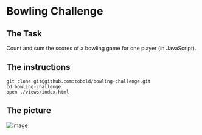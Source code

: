
Bowling Challenge
=================

## The Task

Count and sum the scores of a bowling game for one player (in JavaScript).

## The instructions

```
git clone git@github.com:tobold/bowling-challenge.git
cd bowling-challenge
open ./views/index.html
```

## The picture

![image](http://i.imgur.com/TvZISNf.png)
